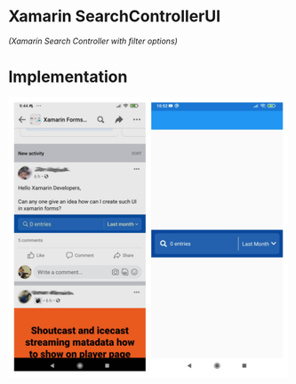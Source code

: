 # Xamarin SearchControllerUI

_(Xamarin Search Controller with filter options)_

# Implementation
![Implementation](Images/CollageImage.jpg)
